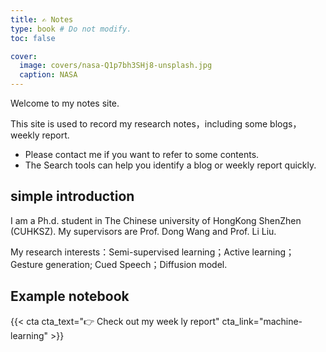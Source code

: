```yaml
---
title: ✍️ Notes
type: book # Do not modify.
toc: false

cover:
  image: covers/nasa-Q1p7bh3SHj8-unsplash.jpg
  caption: NASA
---
```


Welcome to my notes site.

This site is used to record my research notes，including some blogs，weekly report.

- Please contact me if you want to refer to some contents.
- The Search tools can help you identify a blog or weekly report quickly.

## simple introduction

I am a Ph.d. student in The Chinese university of HongKong ShenZhen (CUHKSZ). My supervisors are Prof. Dong Wang and Prof. Li Liu.

My research interests：Semi-supervised learning；Active learning；Gesture generation; Cued Speech；Diffusion model.



## Example notebook

{{< cta cta_text="👉 Check out my week ly report" cta_link="machine-learning" >}}
